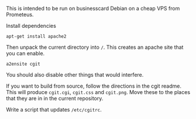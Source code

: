 This is intended to be run on businesscard Debian on a cheap
VPS from Prometeus.

Install dependencies

    apt-get install apache2

Then unpack the current directory into `/`.
This creates an apache site that you can enable.

    a2ensite cgit

You should also disable other things that would interfere.

If you want to build from source, follow the directions
in the cgit readme. This will produce `cgit.cgi`, `cgit.css`
and `cgit.png`. Move these to the places that they are in
in the current repository.

Write a script that updates `/etc/cgitrc`.
